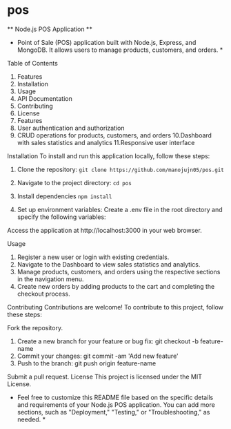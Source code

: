 # pos
** Node.js POS Application **
* Point of Sale (POS) application built with Node.js, Express, and MongoDB. It allows users to manage products, customers, and orders. *

Table of Contents
1. Features
2. Installation
3. Usage
4. API Documentation
5. Contributing
6. License
7. Features
8. User authentication and authorization
9. CRUD operations for products, customers, and orders
10.Dashboard with sales statistics and analytics
11.Responsive user interface

Installation
To install and run this application locally, follow these steps:

1. Clone the repository:
``` git clone https://github.com/manojujn05/pos.git ```

2. Navigate to the project directory:
``` cd pos ```

3. Install dependencies
``` npm install ```

4. Set up environment variables:
Create a .env file in the root directory and specify the following variables:

Access the application at http://localhost:3000 in your web browser.

Usage
1. Register a new user or login with existing credentials.
2. Navigate to the Dashboard to view sales statistics and analytics.
3. Manage products, customers, and orders using the respective sections in the navigation menu.
4. Create new orders by adding products to the cart and completing the checkout process.


Contributing
Contributions are welcome! To contribute to this project, follow these steps:

Fork the repository.
1. Create a new branch for your feature or bug fix: git checkout -b feature-name
2. Commit your changes: git commit -am 'Add new feature'
3. Push to the branch: git push origin feature-name

Submit a pull request.
License
This project is licensed under the MIT License.

* Feel free to customize this README file based on the specific details and requirements of your Node.js POS application. You can add more sections, such as "Deployment," "Testing," or "Troubleshooting," as needed. *